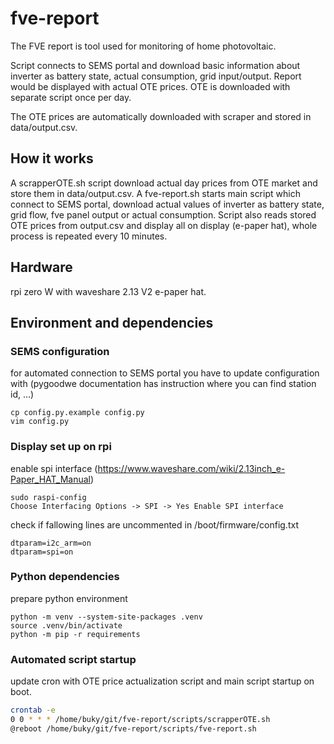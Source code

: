 # fve-report

The FVE report is tool used for monitoring of home photovoltaic.  

Script connects to SEMS portal and download basic information about inverter as battery state, actual consumption,
grid input/output. Report would be displayed with actual OTE prices. OTE is downloaded with separate script once per day. 

The OTE prices are automatically downloaded with scraper and stored in data/output.csv.

## How it works

A scrapperOTE.sh script download actual day prices from OTE market and store them in data/output.csv. A fve-report.sh starts main script which connect to SEMS portal, download actual values of inverter as battery state, grid flow, fve panel output or actual consumption. Script also reads stored OTE prices from output.csv and display all on display (e-paper hat), whole process is repeated every 10 minutes.

## Hardware

rpi zero W with waveshare 2.13 V2 e-paper hat.

## Environment and dependencies

### SEMS configuration

for automated connection to SEMS portal you have to update configuration with (pygoodwe documentation has instruction where you can find station id, ...)
```
cp config.py.example config.py
vim config.py
```

### Display set up on rpi
enable spi interface (https://www.waveshare.com/wiki/2.13inch_e-Paper_HAT_Manual)
```
sudo raspi-config
Choose Interfacing Options -> SPI -> Yes Enable SPI interface
```

check if fallowing lines are uncommented in /boot/firmware/config.txt
```
dtparam=i2c_arm=on
dtparam=spi=on
```

### Python dependencies
prepare python environment
```
python -m venv --system-site-packages .venv
source .venv/bin/activate
python -m pip -r requirements
```

### Automated script startup
update cron with OTE price actualization script and main script startup on boot.
```bash
crontab -e
0 0 * * * /home/buky/git/fve-report/scripts/scrapperOTE.sh
@reboot /home/buky/git/fve-report/scripts/fve-report.sh
```
